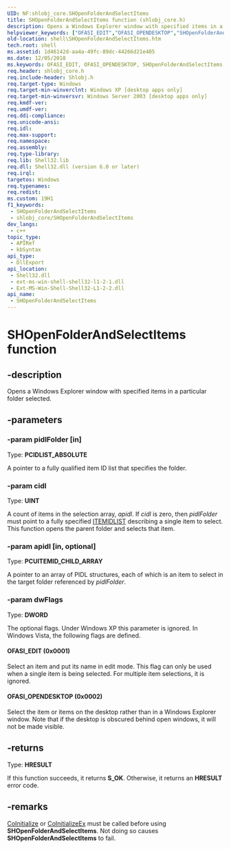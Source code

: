 ```yaml
---
UID: NF:shlobj_core.SHOpenFolderAndSelectItems
title: SHOpenFolderAndSelectItems function (shlobj_core.h)
description: Opens a Windows Explorer window with specified items in a particular folder selected.
helpviewer_keywords: ["OFASI_EDIT","OFASI_OPENDESKTOP","SHOpenFolderAndSelectItems","SHOpenFolderAndSelectItems function [Windows Shell]","shell.SHOpenFolderAndSelectItems","shell_SHOpenFolderAndSelectItems","shlobj_core/SHOpenFolderAndSelectItems"]
old-location: shell\SHOpenFolderAndSelectItems.htm
tech.root: shell
ms.assetid: 1d46142d-aa4a-49fc-89dc-44266d21e405
ms.date: 12/05/2018
ms.keywords: OFASI_EDIT, OFASI_OPENDESKTOP, SHOpenFolderAndSelectItems, SHOpenFolderAndSelectItems function [Windows Shell], shell.SHOpenFolderAndSelectItems, shell_SHOpenFolderAndSelectItems, shlobj_core/SHOpenFolderAndSelectItems
req.header: shlobj_core.h
req.include-header: Shlobj.h
req.target-type: Windows
req.target-min-winverclnt: Windows XP [desktop apps only]
req.target-min-winversvr: Windows Server 2003 [desktop apps only]
req.kmdf-ver: 
req.umdf-ver: 
req.ddi-compliance: 
req.unicode-ansi: 
req.idl: 
req.max-support: 
req.namespace: 
req.assembly: 
req.type-library: 
req.lib: Shell32.lib
req.dll: Shell32.dll (version 6.0 or later)
req.irql: 
targetos: Windows
req.typenames: 
req.redist: 
ms.custom: 19H1
f1_keywords:
 - SHOpenFolderAndSelectItems
 - shlobj_core/SHOpenFolderAndSelectItems
dev_langs:
 - c++
topic_type:
 - APIRef
 - kbSyntax
api_type:
 - DllExport
api_location:
 - Shell32.dll
 - ext-ms-win-shell-shell32-l1-2-1.dll
 - Ext-MS-Win-Shell-Shell32-L1-2-2.dll
api_name:
 - SHOpenFolderAndSelectItems
---
```


# SHOpenFolderAndSelectItems function


## -description

Opens a Windows Explorer window with specified items in a particular folder selected.

## -parameters

### -param pidlFolder [in]

Type: <b>PCIDLIST_ABSOLUTE</b>

A pointer to a fully qualified item ID list that specifies the folder.

### -param cidl

Type: <b>UINT</b>

A count of items in the selection array, <i>apidl</i>. If <i>cidl</i> is zero, then <i>pidlFolder</i> must point to a fully specified <a href="https://docs.microsoft.com/windows/desktop/api/shtypes/ns-shtypes-itemidlist">ITEMIDLIST</a> describing a single item to select. This function opens the parent folder and selects that item.

### -param apidl [in, optional]

Type: <b>PCUITEMID_CHILD_ARRAY</b>

A pointer to an array of PIDL structures, each of which is an item to select in the target folder referenced by <i>pidlFolder</i>.

### -param dwFlags

Type: <b>DWORD</b>

The optional flags. Under Windows XP this parameter is ignored. In Windows Vista, the following flags are defined.



#### OFASI_EDIT (0x0001)

Select an item and put its name in edit mode. This flag can only be used when a single item is being selected. For multiple item selections, it is ignored.



#### OFASI_OPENDESKTOP (0x0002)

Select the item or items on the desktop rather than in a Windows Explorer window. Note that if the desktop is obscured behind open windows, it will not be made visible.

## -returns

Type: <b>HRESULT</b>

If this function succeeds, it returns <b xmlns:loc="http://microsoft.com/wdcml/l10n">S_OK</b>. Otherwise, it returns an <b xmlns:loc="http://microsoft.com/wdcml/l10n">HRESULT</b> error code.

## -remarks

<a href="https://docs.microsoft.com/windows/desktop/api/objbase/nf-objbase-coinitialize">CoInitialize</a> or <a href="https://docs.microsoft.com/windows/desktop/api/combaseapi/nf-combaseapi-coinitializeex">CoInitializeEx</a> must be called before using <b>SHOpenFolderAndSelectItems</b>. Not doing so causes <b>SHOpenFolderAndSelectItems</b> to fail.

